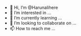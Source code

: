- 👋 Hi, I’m @Harunalihere
- 👀 I’m interested in ...
- 🌱 I’m currently learning ...
- 💞️ I’m looking to collaborate on ...
- 📫 How to reach me ...

<!---
Harunalihere/Harunalihere is a ✨ special ✨ repository because its `README.md` (this file) appears on your GitHub profile.
You can click the Preview link to take a look at your changes.
--->
